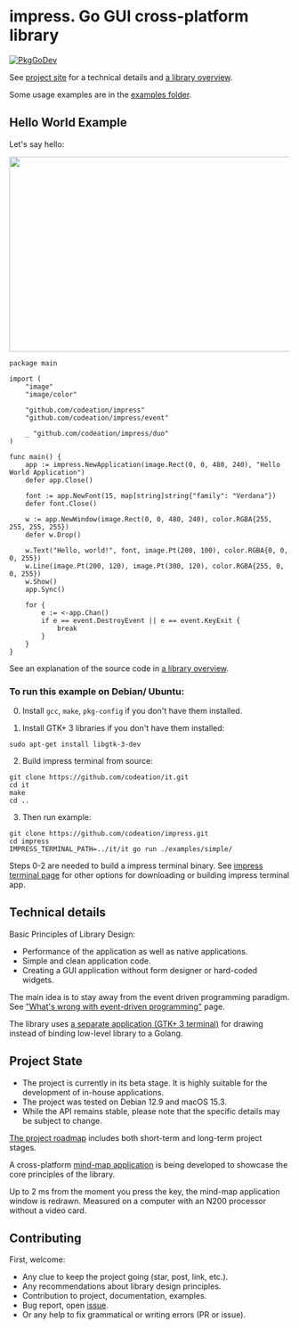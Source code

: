 # impress. Go GUI cross-platform library

[![PkgGoDev](https://pkg.go.dev/badge/github.com/codeation/impress)](https://pkg.go.dev/github.com/codeation/impress)

See [project site](https://codeation.github.io/impress/) for a technical details
and [a library overview](https://codeation.github.io/impress/library-overview.html).

Some usage examples are in the [examples folder](https://github.com/codeation/impress/tree/master/examples).

## Hello World Example

Let's say hello:

<img src="https://codeation.github.io/images/hello_small.png" width="545" height="350" />

```
package main

import (
    "image"
    "image/color"

    "github.com/codeation/impress"
    "github.com/codeation/impress/event"

    _ "github.com/codeation/impress/duo"
)

func main() {
    app := impress.NewApplication(image.Rect(0, 0, 480, 240), "Hello World Application")
    defer app.Close()

    font := app.NewFont(15, map[string]string{"family": "Verdana"})
    defer font.Close()

    w := app.NewWindow(image.Rect(0, 0, 480, 240), color.RGBA{255, 255, 255, 255})
    defer w.Drop()

    w.Text("Hello, world!", font, image.Pt(200, 100), color.RGBA{0, 0, 0, 255})
    w.Line(image.Pt(200, 120), image.Pt(300, 120), color.RGBA{255, 0, 0, 255})
    w.Show()
    app.Sync()

    for {
        e := <-app.Chan()
        if e == event.DestroyEvent || e == event.KeyExit {
            break
        }
    }
}
```

See an explanation of the source code in [a library overview](https://codeation.github.io/impress/library-overview.html).

### To run this example on Debian/ Ubuntu:

0. Install `gcc`, `make`, `pkg-config` if you don't have them installed.

1. Install GTK+ 3 libraries if you don't have them installed:

```
sudo apt-get install libgtk-3-dev
```

2. Build impress terminal from source:

```
git clone https://github.com/codeation/it.git
cd it
make
cd ..
```

3. Then run example:

```
git clone https://github.com/codeation/impress.git
cd impress
IMPRESS_TERMINAL_PATH=../it/it go run ./examples/simple/
```

Steps 0-2 are needed to build a impress terminal binary. See [impress terminal page](https://codeation.github.io/impress/it-driver.html) for other options for downloading or building impress terminal app.

## Technical details

Basic Principles of Library Design:

- Performance of the application as well as native applications.
- Simple and clean application code.
- Creating a GUI application without form designer or hard-coded widgets.

The main idea is to stay away from the event driven programming paradigm. See
["What's wrong with event-driven programming"](https://codeation.github.io/impress/what-is-wrong-with-event-oriented-programming.html)
page.

The library uses 
[a separate application (GTK+ 3 terminal)](https://codeation.github.io/impress/it-driver.html) for drawing instead of binding low-level library to a Golang.

## Project State

- The project is currently in its beta stage. It is highly suitable for the development of in-house applications.
- The project was tested on Debian 12.9 and macOS 15.3.
- While the API remains stable, please note that the specific details may be subject to change.

[The project roadmap](https://codeation.github.io/impress/roadmap.html)
includes both short-term and long-term project stages. 

A cross-platform [mind-map application](https://codeation.github.io/lineation/) is being developed to showcase the core principles of the library.

Up to 2 ms from the moment you press the key, the mind-map application window is redrawn. Measured on a computer with an N200 processor without a video card.

## Contributing

First, welcome:

- Any clue to keep the project going (star, post, link, etc.).
- Any recommendations about library design principles.
- Contribution to project, documentation, examples.
- Bug report, open [issue](https://github.com/codeation/impress/issues).
- Or any help to fix grammatical or writing errors (PR or issue).
